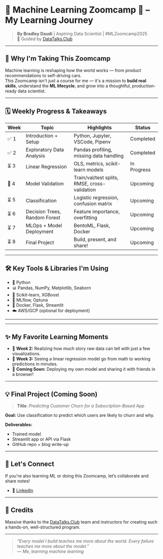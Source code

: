 # 🧠 Machine Learning Zoomcamp 🚀 – My Learning Journey

> **By Bradley Daudi** | Aspiring Data Scientist | #MLZoomcamp2025  
> 📘 Guided by [DataTalks.Club](https://datatalks.club/)

---

## 🎯 Why I'm Taking This Zoomcamp

Machine learning is reshaping how the world works — from product recommendations to self-driving cars.  
This Zoomcamp isn't just a course for me — it's a mission to **build real skills**, understand the **ML lifecycle**, and grow into a thoughtful, production-ready data scientist.

---

## 🗓️ Weekly Progress & Takeaways

| Week | Topic | Highlights | Status |
|------|-------------------------------|-------------------------|--------|
| ✅ 1 | Introduction + Setup          | Python, Jupyter, VSCode, Pipenv | Completed |
| ✅ 2 | Exploratory Data Analysis     | Pandas profiling, missing data handling | Completed |
| ⏳ 3 | Linear Regression             | OLS, metrics, scikit-learn models | In Progress |
| 🔄 4 | Model Validation              | Train/val/test splits, RMSE, cross-validation | Upcoming |
| ⏳ 5 | Classification                | Logistic regression, confusion matrix | Upcoming |
| ⏳ 6 | Decision Trees, Random Forest | Feature importance, overfitting | Upcoming |
| ⏳ 7 | MLOps + Model Deployment      | BentoML, Flask, Docker | Upcoming |
| ⏳ 8 | Final Project                 | Build, present, and share! | Upcoming |

---

## 🛠️ Key Tools & Libraries I'm Using

- 🐍 Python
- 📊 Pandas, NumPy, Matplotlib, Seaborn
- 🤖 Scikit-learn, XGBoost
- 🧪 MLflow, Optuna
- 🐳 Docker, Flask, Streamlit
- ☁️ AWS/GCP (optional for deployment)

---

---

## ✨ My Favorite Learning Moments

- 📌 **Week 2:** Realizing how much story raw data can tell with just a few visualizations.
- 🤯 **Week 3:** Seeing a linear regression model go from math to working predictions in minutes.
- 🚀 **Coming Soon:** Deploying my own model and sharing it with friends in a browser!

---

## 💡 Final Project (Coming Soon)

> **Title**: *Predicting Customer Churn for a Subscription-Based App*

**Goal:** Use classification to predict which users are likely to churn and why.

**Deliverables:**
- Trained model
- Streamlit app or API via Flask
- GitHub repo + blog write-up

---

## 🌱 Let's Connect

If you're also learning ML or doing this Zoomcamp, let’s collaborate and share notes!

- 🔗 [LinkedIn](https://www.linkedin.com/in/bradley-daudi-aa2ab564/)

---

## 📌 Credits

Massive thanks to the [DataTalks.Club](https://datatalks.club) team and instructors for creating such a hands-on, well-structured program.

---

> _“Every model I build teaches me more about the world. Every failure teaches me more about the model.”_  
> — *Me, learning machine learning*
